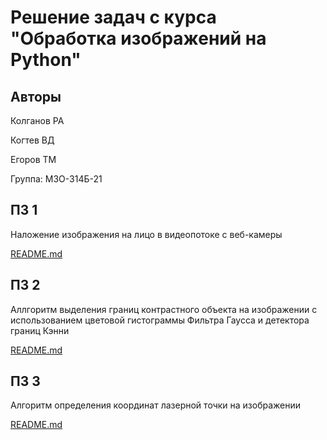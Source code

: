 # Решение задач с курса "Обработка изображений на Python"
## Авторы
Колганов РА

Когтев ВД

Егоров ТМ

Группа: М3О-314Б-21

## ПЗ 1
Наложение изображения на лицо в видеопотоке с веб-камеры

[README.md](PZ1%20FaceFilter/README.md)

## ПЗ 2
Аллгоритм выделения границ контрастного объекта на изображении с использованием цветовой гистограммы Фильтра Гаусса и детектора границ Кэнни

[README.md](PZ2/README.md)

## ПЗ 3
Алгоритм определения координат лазерной точки на изображении

[README.md](PZ3%20Laser/README.md)